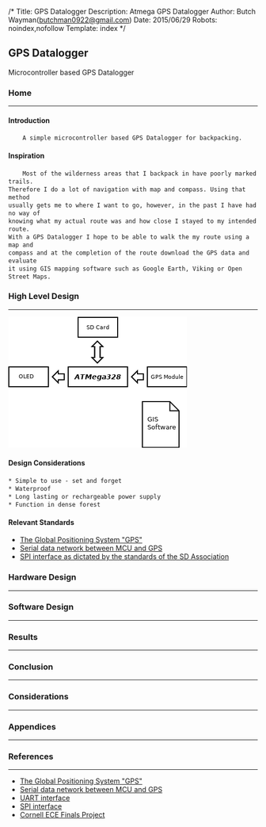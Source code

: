 /*
Title: GPS Datalogger
Description: Atmega GPS Datalogger
Author: Butch Wayman(butchman0922@gmail.com)
Date: 2015/06/29
Robots: noindex,nofollow
Template: index
*/

## GPS Datalogger
Microcontroller based GPS Datalogger

### Home

-----

#### Introduction

        A simple microcontroller based GPS Datalogger for backpacking.

#### Inspiration

        Most of the wilderness areas that I backpack in have poorly marked trails.
    Therefore I do a lot of navigation with map and compass. Using that method
    usually gets me to where I want to go, however, in the past I have had no way of
    knowing what my actual route was and how close I stayed to my intended route. 
    With a GPS Datalogger I hope to be able to walk the my route using a map and
    compass and at the completion of the route download the GPS data and evaluate
    it using GIS mapping software such as Google Earth, Viking or Open Street Maps.  

### High Level Design

-----

![GPS Datalogger Design]( ./GPS_Logger.png "GPS Datalogger Design")

#### Design Considerations

    * Simple to use - set and forget
    * Waterproof
    * Long lasting or rechargeable power supply
    * Function in dense forest



#### Relevant Standards

* <a href="http://www.gps.gov/technical/icwg/IS-GPS-200G.pdf">The Global Positioning System "GPS"</a>
* <a href="http://fort21.ru/download/NMEAdescription.pdf">Serial data network between MCU and GPS</a>
* <a href="https://www.sdcard.org/downloads/pls/part1_410.pdf">SPI interface as dictated by the standards of the SD Association</a>



### Hardware Design

-----

### Software Design

-----

### Results

-----

### Conclusion

-----

### Considerations

-----

### Appendices

-----

### References

-----

* <a href="http://www.gps.gov/technical/icwg/IS-GPS-200G.pdf">The Global Positioning System "GPS"</a>
* <a href="http://fort21.ru/download/NMEAdescription.pdf">Serial data network between MCU and GPS</a>
* <a href="https://en.wikipedia.org/wiki/Universal_asynchronous_receiver/transmitter">UART interface</a>
* <a href="https://en.wikipedia.org/wiki/Serial_Peripheral_Interface_Bus">SPI interface</a>
* <a href="http://people.ece.cornell.edu/land/courses/ece4760/FinalProjects/s2009/jsm66_mpk28/jsm66_mpk28/index.html">Cornell ECE Finals Project</a>
